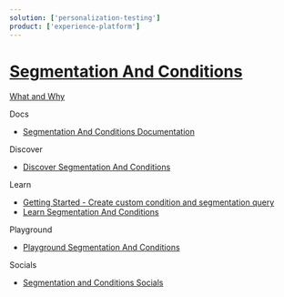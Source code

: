 ```yaml
---
solution: ['personalization-testing']
product: ['experience-platform']
---
```

# [Segmentation And Conditions]()

[What and Why]()

Docs

 - [Segmentation And Conditions Documentation](https://doc.sitecore.com/en/developers/101/sitecore-experience-platform/segmentation-engine.html)

Discover

 - [Discover Segmentation And Conditions]()

Learn

 - [Getting Started - Create custom condition and segmentation query](https://doc.sitecore.com/en/developers/101/sitecore-experience-platform/create-a-custom-condition-and-segmentation-query.html)
 - [Learn Segmentation And Conditions]()

Playground

 - [Playground Segmentation And Conditions]()
  
Socials

 - [Segmentation and Conditions Socials]()